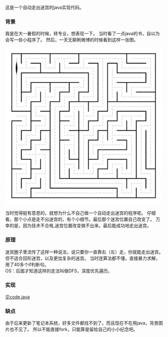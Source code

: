 这是一个自动走出迷宫的java实现代码。
### 背景
我是在大一暑假的时候，转专业，想表现一下。
当时看了一点java的书，自以为会写一些小程序了。
然后，一天无聊刷微博的时候看到这样一张图。

![go out of maze](go_out_of_maze.gif)

当时觉得挺有意思的，就想为什么不自己做一个自动走出迷宫的程序呢。
仔细看，那个小点是走不出迷宫的，有个小细节。最后那个迷宫位置自己改变了。
万幸的是，因为技术不合格,迷宫位置改变做不出来。最后能成功地走出迷宫。
### 原理
迷宫圈子里流传了这样一种说法，说只要你一直靠右（左）走，你就能走出迷宫。但不适合回形迷宫，以及更加复杂的迷宫。
当时连算法都不懂，直接暴力求解，用了40多个if判断句。  
OS：后面才知道这样的走法叫做DFS，深度优先遍历。
### 实现
<a href="code.java">见code.java</a>
### 缺点
由于后来更新了笔记本系统，好多文件都找不到了。而且现在不在用java，背景图片也不见了。
所以不能直接fork，只能算是留给自己的小小纪念吧。
